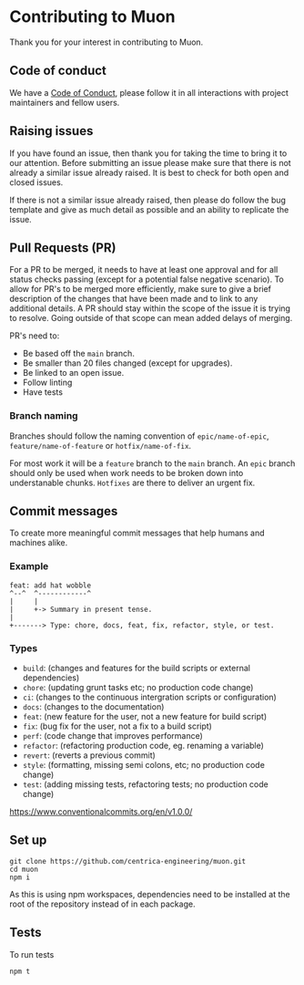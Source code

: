 # Contributing to Muon

Thank you for your interest in contributing to Muon.

## Code of conduct

We have a [Code of Conduct](/CODE_OF_CONDUCT.md), please follow it in all interactions with project maintainers and fellow users.

## Raising issues

If you have found an issue, then thank you for taking the time to bring it to our attention. Before submitting an issue please make sure that there is not already a similar issue already raised. It is best to check for both open and closed issues.

If there is not a similar issue already raised, then please do follow the bug template and give as much detail as possible and an ability to replicate the issue.

## Pull Requests (PR)

For a PR to be merged, it needs to have at least one approval and for all status checks passing (except for a potential false negative scenario). To allow for PR's to be merged more efficiently, make sure to give a brief description of the changes that have been made and to link to any additional details. A PR should stay within the scope of the issue it is trying to resolve. Going outside of that scope can mean added delays of merging.

PR's need to:

- Be based off the `main` branch.
- Be smaller than 20 files changed (except for upgrades).
- Be linked to an open issue.
- Follow linting
- Have tests

### Branch naming

Branches should follow the naming convention of `epic/name-of-epic`, `feature/name-of-feature` or `hotfix/name-of-fix`.

For most work it will be a `feature` branch to the `main` branch. An `epic` branch should only be used when work needs to be broken down into understanable chunks. `Hotfixes` are there to deliver an urgent fix.

## Commit messages

To create more meaningful commit messages that help humans and machines alike.

### Example

```
feat: add hat wobble
^--^  ^------------^
|     |
|     +-> Summary in present tense.
|
+-------> Type: chore, docs, feat, fix, refactor, style, or test.
```

### Types

- `build`: (changes and features for the build scripts or external dependencies)
- `chore`: (updating grunt tasks etc; no production code change)
- `ci`: (changes to the continuous intergration scripts or configuration)
- `docs`: (changes to the documentation)
- `feat`: (new feature for the user, not a new feature for build script)
- `fix`: (bug fix for the user, not a fix to a build script)
- `perf`: (code change that improves performance)
- `refactor`: (refactoring production code, eg. renaming a variable)
- `revert`: (reverts a previous commit)
- `style`: (formatting, missing semi colons, etc; no production code change)
- `test`:  (adding missing tests, refactoring tests; no production code change)

https://www.conventionalcommits.org/en/v1.0.0/

## Set up

```
git clone https://github.com/centrica-engineering/muon.git
cd muon
npm i
```

As this is using npm workspaces, dependencies need to be installed at the root of the repository instead of in each package.

## Tests

To run tests

```
npm t
```
